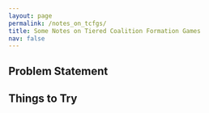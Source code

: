 ```yaml
---
layout: page
permalink: /notes_on_tcfgs/
title: Some Notes on Tiered Coalition Formation Games
nav: false
---
```

## Problem Statement

## Things to Try
